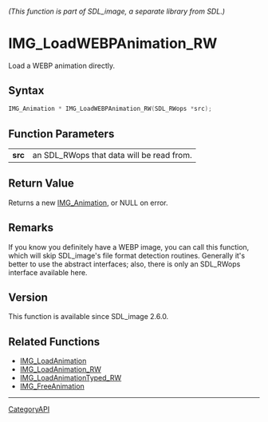 ###### (This function is part of SDL_image, a separate library from SDL.)
# IMG_LoadWEBPAnimation_RW

Load a WEBP animation directly.

## Syntax

```c
IMG_Animation * IMG_LoadWEBPAnimation_RW(SDL_RWops *src);

```

## Function Parameters

|             |                                           |
| ----------- | ----------------------------------------- |
| **src**     | an SDL_RWops that data will be read from. |

## Return Value

Returns a new [IMG_Animation](IMG_Animation), or NULL on error.

## Remarks

If you know you definitely have a WEBP image, you can call this function,
which will skip SDL_image's file format detection routines. Generally it's
better to use the abstract interfaces; also, there is only an SDL_RWops
interface available here.

## Version

This function is available since SDL_image 2.6.0.

## Related Functions

* [IMG_LoadAnimation](IMG_LoadAnimation)
* [IMG_LoadAnimation_RW](IMG_LoadAnimation_RW)
* [IMG_LoadAnimationTyped_RW](IMG_LoadAnimationTyped_RW)
* [IMG_FreeAnimation](IMG_FreeAnimation)

----
[CategoryAPI](CategoryAPI)

